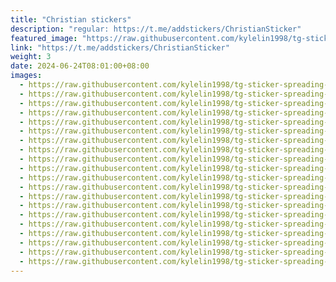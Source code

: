 ```yaml
---
title: "Christian stickers"
description: "regular: https://t.me/addstickers/ChristianSticker"
featured_image: "https://raw.githubusercontent.com/kylelin1998/tg-sticker-spreading-worldwide-images/main/img/2c7e6401-7afa-45a5-b748-a0744f1d5fbb.jpg"
link: "https://t.me/addstickers/ChristianSticker"
weight: 3
date: 2024-06-24T08:01:00+08:00
images:
  - https://raw.githubusercontent.com/kylelin1998/tg-sticker-spreading-worldwide-images/main/img/2c7e6401-7afa-45a5-b748-a0744f1d5fbb.jpg
  - https://raw.githubusercontent.com/kylelin1998/tg-sticker-spreading-worldwide-images/main/img/8dc26c25-6ce7-4cc2-9536-efd704dae0c3.jpg
  - https://raw.githubusercontent.com/kylelin1998/tg-sticker-spreading-worldwide-images/main/img/fc9b10c9-4a18-4b3b-9b3a-ec8b86af0d15.jpg
  - https://raw.githubusercontent.com/kylelin1998/tg-sticker-spreading-worldwide-images/main/img/2344d1fc-2544-451c-bbe1-e6229951f0a4.jpg
  - https://raw.githubusercontent.com/kylelin1998/tg-sticker-spreading-worldwide-images/main/img/7e66cddc-56b2-4727-8c8e-6db911015ed2.jpg
  - https://raw.githubusercontent.com/kylelin1998/tg-sticker-spreading-worldwide-images/main/img/75db7420-23df-4e31-b95b-6e26abfeebdc.jpg
  - https://raw.githubusercontent.com/kylelin1998/tg-sticker-spreading-worldwide-images/main/img/c67c720e-bff3-4930-9ef0-9be711dd6866.jpg
  - https://raw.githubusercontent.com/kylelin1998/tg-sticker-spreading-worldwide-images/main/img/db905c44-e61a-47bd-8303-b02e0f980b28.jpg
  - https://raw.githubusercontent.com/kylelin1998/tg-sticker-spreading-worldwide-images/main/img/d9f713b9-fba9-4c88-807b-654ccebdf301.jpg
  - https://raw.githubusercontent.com/kylelin1998/tg-sticker-spreading-worldwide-images/main/img/c094146d-2c9e-4f36-8f52-98fb4af42b0c.jpg
  - https://raw.githubusercontent.com/kylelin1998/tg-sticker-spreading-worldwide-images/main/img/f5717507-dae0-48e4-b007-b36309da12bc.jpg
  - https://raw.githubusercontent.com/kylelin1998/tg-sticker-spreading-worldwide-images/main/img/c7232a9a-2bf3-4cd4-a161-630c950e4900.jpg
  - https://raw.githubusercontent.com/kylelin1998/tg-sticker-spreading-worldwide-images/main/img/a87497e6-2080-4c58-87ee-d43844bf043c.jpg
  - https://raw.githubusercontent.com/kylelin1998/tg-sticker-spreading-worldwide-images/main/img/c5699f6f-0db6-496a-88c4-eaf703ebe9e9.jpg
  - https://raw.githubusercontent.com/kylelin1998/tg-sticker-spreading-worldwide-images/main/img/8f77d1bd-9d1e-43bc-b5a7-b4c59e369b40.jpg
  - https://raw.githubusercontent.com/kylelin1998/tg-sticker-spreading-worldwide-images/main/img/7fb3d322-5174-45a0-9219-1a8831fc325e.jpg
  - https://raw.githubusercontent.com/kylelin1998/tg-sticker-spreading-worldwide-images/main/img/c8f1ef11-a65d-445b-9be5-05a78a11b3b9.jpg
  - https://raw.githubusercontent.com/kylelin1998/tg-sticker-spreading-worldwide-images/main/img/56f8142c-2b81-46a8-b581-4e3382f65dc5.jpg
  - https://raw.githubusercontent.com/kylelin1998/tg-sticker-spreading-worldwide-images/main/img/29473b61-46e0-4271-a7fb-eda615ae4862.jpg
  - https://raw.githubusercontent.com/kylelin1998/tg-sticker-spreading-worldwide-images/main/img/2df99198-0541-42dd-a510-26e0f28c2924.jpg
---
```

